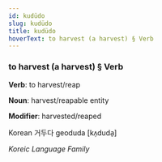 ```yaml
---
id: kudüdo
slug: kudüdo
title: kudüdo
hoverText: to harvest (a harvest) § Verb
---
```


### to harvest (a harvest) § Verb

**Verb**: to harvest/reap

**Noun**: harvest/reapable entity

**Modifier**: harvested/reaped

Korean 거두다 geoduda [kʌ̹duda̠]

*Koreic Language Family*